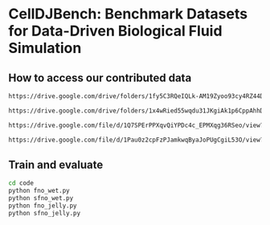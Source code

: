 # CellDJBench: Benchmark Datasets for Data-Driven Biological Fluid Simulation


## How to access our contributed data
```bash
https://drive.google.com/drive/folders/1fy5C3RQeIQLk-AM19Zyoo93cy4RZ44D1?usp=sharing (Wets and Tension sample data)
```


```bash
https://drive.google.com/drive/folders/1x4wRied55wqdu31JKgiAk1p6CppAhhDJ?usp=sharing (Wets and Tension sample data)
```

```bash
https://drive.google.com/file/d/1Q7SPErPPXqvQiYPDc4c_EPMXqg36RSeo/view?usp=sharing (CellDivision sample data)
```

```bash
https://drive.google.com/file/d/1Pau0z2cpFzPJamkwqByaJoPUgCgiL53O/view?usp=drive_link (Jelly sample data)
```


## Train and evaluate
```bash
cd code
python fno_wet.py
python sfno_wet.py
python fno_jelly.py
python sfno_jelly.py
```
